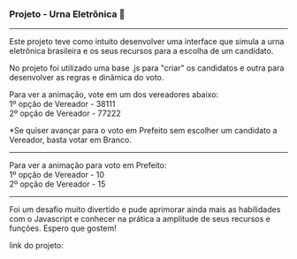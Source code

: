 <h3>Projeto - Urna Eletrônica 📑 </h3>

<hr>

Este projeto teve como intuito desenvolver uma interface que simula a urna eletrônica brasileira e os seus recursos
para a escolha de um candidato. 

No projeto foi utilizado uma base .js para "criar" os candidatos e outra para desenvolver
as regras e dinâmica do voto.

Para ver a animação, vote em um dos vereadores abaixo:<br>
1º opção de Vereador - 38111<br>
2º opção de Vereador - 77222

*Se quiser avançar para o voto em Prefeito sem escolher um candidato a Vereador, basta votar em Branco.
<hr>

Para ver a animação para voto em Prefeito:<br>
1º opção de Vereador - 10 <br>
2º opção de Vereador - 15

<hr>
Foi um desafio muito divertido e pude aprimorar ainda mais as habilidades com o Javascript e conhecer na prática a amplitude de seus recursos e funções. Espero que gostem!



link do projeto: 
